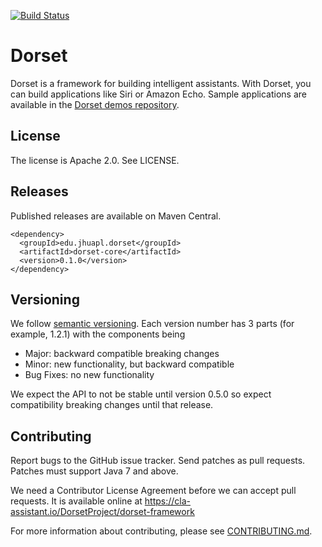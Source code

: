 [![Build Status](https://travis-ci.org/DorsetProject/dorset-framework.svg?branch=master)](https://travis-ci.org/DorsetProject/dorset-framework)

Dorset
================
Dorset is a framework for building intelligent assistants. With Dorset, you can build applications like Siri or Amazon Echo. Sample applications are available in the [Dorset demos repository](https://github.com/DorsetProject/dorset-demos).

License
--------------
The license is Apache 2.0. See LICENSE.

Releases
-------------
Published releases are available on Maven Central.

```
<dependency>
  <groupId>edu.jhuapl.dorset</groupId>
  <artifactId>dorset-core</artifactId>
  <version>0.1.0</version>
</dependency>
```

Versioning
-------------
We follow [semantic versioning](http://semver.org/). Each version number has 3 parts (for example, 1.2.1) with the components being
 * Major: backward compatible breaking changes
 * Minor: new functionality, but backward compatible
 * Bug Fixes: no new functionality

We expect the API to not be stable until version 0.5.0 so expect compatibility breaking changes until that release.

Contributing
--------------
Report bugs to the GitHub issue tracker. Send patches as pull requests. Patches must support Java 7 and above.

We need a Contributor License Agreement before we can accept pull requests. It is available online at https://cla-assistant.io/DorsetProject/dorset-framework

For more information about contributing, please see [CONTRIBUTING.md](CONTRIBUTING.md).

 

